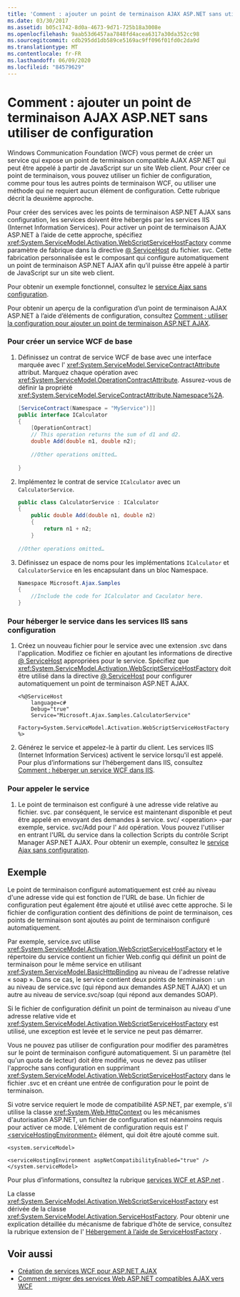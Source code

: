 ```yaml
---
title: 'Comment : ajouter un point de terminaison AJAX ASP.NET sans utiliser de configuration'
ms.date: 03/30/2017
ms.assetid: b05c1742-8d0a-4673-9d71-725b18a3008e
ms.openlocfilehash: 9aab53d6457aa7848fd4acea6317a30da352cc98
ms.sourcegitcommit: cdb295dd1db589ce5169ac9ff096f01fd0c2da9d
ms.translationtype: MT
ms.contentlocale: fr-FR
ms.lasthandoff: 06/09/2020
ms.locfileid: "84579629"
---
```

# <a name="how-to-add-an-aspnet-ajax-endpoint-without-using-configuration"></a>Comment : ajouter un point de terminaison AJAX ASP.NET sans utiliser de configuration
Windows Communication Foundation (WCF) vous permet de créer un service qui expose un point de terminaison compatible AJAX ASP.NET qui peut être appelé à partir de JavaScript sur un site Web client. Pour créer ce point de terminaison, vous pouvez utiliser un fichier de configuration, comme pour tous les autres points de terminaison WCF, ou utiliser une méthode qui ne requiert aucun élément de configuration. Cette rubrique décrit la deuxième approche.  
  
 Pour créer des services avec les points de terminaison ASP.NET AJAX sans configuration, les services doivent être hébergés par les services IIS (Internet Information Services). Pour activer un point de terminaison AJAX ASP.NET à l’aide de cette approche, spécifiez <xref:System.ServiceModel.Activation.WebScriptServiceHostFactory> comme paramètre de fabrique dans la directive [ \@ ServiceHost](../../configure-apps/file-schema/wcf-directive/servicehost.md) du fichier. svc. Cette fabrication personnalisée est le composant qui configure automatiquement un point de terminaison ASP.NET AJAX afin qu’il puisse être appelé à partir de JavaScript sur un site web client.  
  
 Pour obtenir un exemple fonctionnel, consultez le [service Ajax sans configuration](../samples/ajax-service-without-configuration.md).  
  
 Pour obtenir un aperçu de la configuration d’un point de terminaison AJAX ASP.NET à l’aide d’éléments de configuration, consultez [Comment : utiliser la configuration pour ajouter un point de terminaison ASP.NET AJAX](how-to-use-configuration-to-add-an-aspnet-ajax-endpoint.md).  
  
### <a name="to-create-a-basic-wcf-service"></a>Pour créer un service WCF de base  
  
1. Définissez un contrat de service WCF de base avec une interface marquée avec l' <xref:System.ServiceModel.ServiceContractAttribute> attribut. Marquez chaque opération avec <xref:System.ServiceModel.OperationContractAttribute>. Assurez-vous de définir la propriété <xref:System.ServiceModel.ServiceContractAttribute.Namespace%2A>.  
  
    ```csharp  
    [ServiceContract(Namespace = "MyService")]]  
    public interface ICalculator  
    {  
        [OperationContract]  
        // This operation returns the sum of d1 and d2.  
        double Add(double n1, double n2);  
  
        //Other operations omitted…  
  
    }  
    ```  
  
2. Implémentez le contrat de service `ICalculator` avec un `CalculatorService`.  
  
    ```csharp  
    public class CalculatorService : ICalculator  
    {  
        public double Add(double n1, double n2)  
        {  
            return n1 + n2;  
        }  
  
    //Other operations omitted…  
    ```  
  
3. Définissez un espace de noms pour les implémentations `ICalculator` et `CalculatorService` en les encapsulant dans un bloc Namespace.  
  
    ```csharp  
    Namespace Microsoft.Ajax.Samples  
    {  
        //Include the code for ICalculator and Caculator here.  
    }  
    ```  
  
### <a name="to-host-the-service-in-internet-information-services-without-configuration"></a>Pour héberger le service dans les services IIS sans configuration  
  
1. Créez un nouveau fichier pour le service avec une extension .svc dans l'application. Modifiez ce fichier en ajoutant les informations de directive [ \@ ServiceHost](../../configure-apps/file-schema/wcf-directive/servicehost.md) appropriées pour le service. Spécifiez que <xref:System.ServiceModel.Activation.WebScriptServiceHostFactory> doit être utilisé dans la directive [ \@ ServiceHost](../../configure-apps/file-schema/wcf-directive/servicehost.md) pour configurer automatiquement un point de terminaison ASP.NET AJAX.  
  
    ```text
    <%@ServiceHost
        language=c#
        Debug="true"
        Service="Microsoft.Ajax.Samples.CalculatorService"  
        Factory=System.ServiceModel.Activation.WebScriptServiceHostFactory  
    %>  
    ```  
  
2. Générez le service et appelez-le à partir du client. Les services IIS (Internet Information Services) activent le service lorsqu'il est appelé. Pour plus d’informations sur l’hébergement dans IIS, consultez [Comment : héberger un service WCF dans IIS](how-to-host-a-wcf-service-in-iis.md).  
  
### <a name="to-call-the-service"></a>Pour appeler le service  
  
1. Le point de terminaison est configuré à une adresse vide relative au fichier. svc. par conséquent, le service est maintenant disponible et peut être appelé en envoyant des demandes à service. svc/ \<operation> -par exemple, service. svc/Add pour l' `Add` opération. Vous pouvez l'utiliser en entrant l'URL du service dans la collection Scripts du contrôle Script Manager ASP.NET AJAX. Pour obtenir un exemple, consultez le [service Ajax sans configuration](../samples/ajax-service-without-configuration.md).  
  
## <a name="example"></a>Exemple  
  
 Le point de terminaison configuré automatiquement est créé au niveau d'une adresse vide qui est fonction de l'URL de base. Un fichier de configuration peut également être ajouté et utilisé avec cette approche. Si le fichier de configuration contient des définitions de point de terminaison, ces points de terminaison sont ajoutés au point de terminaison configuré automatiquement.  
  
 Par exemple, service.svc utilise <xref:System.ServiceModel.Activation.WebScriptServiceHostFactory> et le répertoire du service contient un fichier Web.config qui définit un point de terminaison pour le même service en utilisant <xref:System.ServiceModel.BasicHttpBinding> au niveau de l'adresse relative « soap ». Dans ce cas, le service contient deux points de terminaison : un au niveau de service.svc (qui répond aux demandes ASP.NET AJAX) et un autre au niveau de service.svc/soap (qui répond aux demandes SOAP).  
  
 Si le fichier de configuration définit un point de terminaison au niveau d'une adresse relative vide et <xref:System.ServiceModel.Activation.WebScriptServiceHostFactory> est utilisé, une exception est levée et le service ne peut pas démarrer.  
  
 Vous ne pouvez pas utiliser de configuration pour modifier des paramètres sur le point de terminaison configuré automatiquement. Si un paramètre (tel qu'un quota de lecteur) doit être modifié, vous ne devez pas utiliser l'approche sans configuration en supprimant <xref:System.ServiceModel.Activation.WebScriptServiceHostFactory> dans le fichier .svc et en créant une entrée de configuration pour le point de terminaison.  
  
 Si votre service requiert le mode de compatibilité ASP.NET, par exemple, s'il utilise la classe <xref:System.Web.HttpContext> ou les mécanismes d'autorisation ASP.NET, un fichier de configuration est néanmoins requis pour activer ce mode. L’élément de configuration requis est l' [\<serviceHostingEnvironment>](../../configure-apps/file-schema/wcf/servicehostingenvironment.md) élément, qui doit être ajouté comme suit.  
  
 `<system.serviceModel>`  
  
 `<serviceHostingEnvironment aspNetCompatibilityEnabled="true" /> </system.serviceModel>`  
  
 Pour plus d’informations, consultez la rubrique [services WCF et ASP.net](wcf-services-and-aspnet.md) .  
  
 La classe <xref:System.ServiceModel.Activation.WebScriptServiceHostFactory> est dérivée de la classe <xref:System.ServiceModel.Activation.ServiceHostFactory>. Pour obtenir une explication détaillée du mécanisme de fabrique d’hôte de service, consultez la rubrique extension de l' [Hébergement à l’aide de ServiceHostFactory](../extending/extending-hosting-using-servicehostfactory.md) .  
  
## <a name="see-also"></a>Voir aussi

- [Création de services WCF pour ASP.NET AJAX](creating-wcf-services-for-aspnet-ajax.md)
- [Comment : migrer des services Web ASP.NET compatibles AJAX vers WCF](how-to-migrate-ajax-enabled-aspnet-web-services-to-wcf.md)
